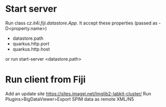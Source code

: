 # Start server
Run class _cz.it4i.fiji.datastore.App_. It accept these properties (passed as -D<property.name>)
- datastore.path
- quarkus.http.port
- quarkus.http.host

or run start-server <datastore.path> <hostname> <portnumber>

# Run client from Fiji
Add an update site https://sites.imagej.net/Imglib2-labkit-cluster/
Run Plugins>BigDataViewer>Export SPIM data as remote XML/N5

